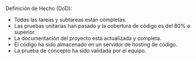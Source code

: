 Definición de Hecho (DoD):
- Todas las tareas y subtareas están completas.
- Las pruebas unitarias han pasado y la cobertura de código es del 80% o superior.
- La documentación del proyecto está actualizada y completa.
- El código ha sido almacenado en un servidor de hosting de código.
- La prueba de concepto ha sido validada por el equipo.